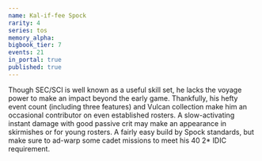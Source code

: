 ```yaml
---
name: Kal-if-fee Spock
rarity: 4
series: tos
memory_alpha:
bigbook_tier: 7
events: 21
in_portal: true
published: true
---
```


Though SEC/SCI is well known as a useful skill set, he lacks the voyage power to make an impact beyond the early game. Thankfully, his hefty event count (including three features) and Vulcan collection make him an occasional contributor on even established rosters. A slow-activating instant damage with good passive crit may make an appearance in skirmishes or for young rosters. A fairly easy build by Spock standards, but make sure to ad-warp some cadet missions to meet his 40 2* IDIC requirement.
